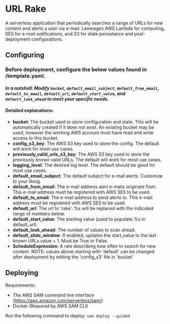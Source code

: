 # URL Rake
A serverless application that periodically searches a range of URLs for new content and alerts a user via e-mail.  Leverages AWS Lambda for computing, SES for e-mail notifications, and S3 for state persistance and post-deployment configurations.

## Configuring
### **Before deployment**, configure the below values found in /template.yaml.
#### *In a nutshell: Modify `bucket`, `default_email_subject`, `default_from_email`, `default_to_email`, `default_url`, `default_start_value`, and `default_look_ahead` to meet your specific needs.*
#### Detailed explanations:
* **bucket**: The bucket used to store configuration and state.  This will be automatically created if it does not exist.  An existing bucket may be used, however the working AWS account must have read and write access to this bucket.
* **config_s3_key**: The AWS S3 key used to store the config.  The default will work for most use cases.
* **previously_valid_urls_s3_key**: The AWS S3 key used to store the previously known valid URLs.  The default will work for most use cases.
* **logging_level**: The desired log level. The default should be good for most use cases.
* **default_email_subject**: The default subject for e-mail alerts.  Customize to your liking.
* **default_from_email**: The e-mail address alert e-mails originate from.  This e-mail address must be registered with AWS SES to be used.
* **default_to_email**: The e-mail address to send alerts to.  This e-mail address must be registered with AWS SES to be used.
* **default_url**:  The url to 'rake'.  %s will be replaced with the indicated range of numbers below.
* **default_start_value**: The starting value (used to populate %s in default_url).
* **default_look_ahead**: The number of values to scan ahead.
* **default_slide_window**: If enabled, updates the start_value to the last known URLs value + 1.  Must be True or False.
* **ScheduleExpression**: A rate describing how often to search for new content.
NOTE: values above starting with 'default' can be changed after deployment by editing the 'config_s3' file in 'bucket'
## Deploying
Requirements:
* The AWS SAM command line interface (https://aws.amazon.com/serverless/sam/)
* Docker (Required by AWS SAM CLI)

Run the following command to deploy:
`sam deploy --guided`
